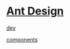 # [Ant Design](https://ant-design.antgroup.com/index-cn)

[dev](https://ant-design.antgroup.com/docs/react/introduce-cn)

[components](https://ant-design.antgroup.com/components/overview-cn/)
